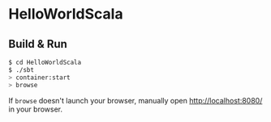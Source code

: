 # HelloWorldScala #

## Build & Run ##

```sh
$ cd HelloWorldScala
$ ./sbt
> container:start
> browse
```

If `browse` doesn't launch your browser, manually open [http://localhost:8080/](http://localhost:8080/) in your browser.
